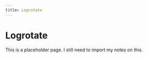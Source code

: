 ```yaml
---
title: Logrotate
---
```


# Logrotate

This is a placeholder page. I still need to import my notes on this.

